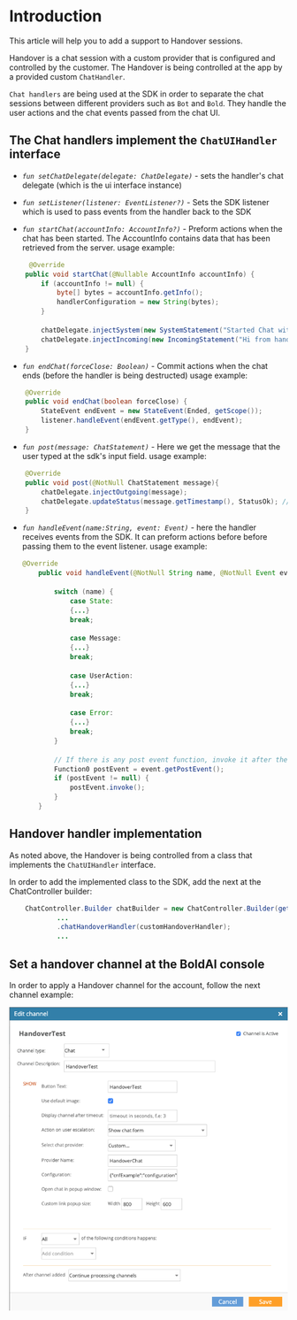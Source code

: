 
# Introduction

This article will help you to add a support to Handover sessions.

Handover is a chat session with a custom provider that is configured and controlled by the customer.
The Handover is being controlled at the app by a provided custom `ChatHandler`.

`Chat handlers` are being used at the SDK in order to separate the chat sessions between different providers such as `Bot` and `Bold`.
They handle the user actions and the chat events passed from the chat UI.

## The Chat handlers implement the `ChatUIHandler` interface

- *`fun setChatDelegate(delegate: ChatDelegate)`* - sets the handler's chat delegate (which is the ui interface instance)

- *`fun setListener(listener: EventListener?)`* - Sets the SDK listener which is used to pass events from the handler back to the SDK

- *`fun startChat(accountInfo: AccountInfo?)`* - Preform actions when the chat has been started.
    The AccountInfo contains data that has been retrieved from the server.
    usage example:

```java
     @Override
    public void startChat(@Nullable AccountInfo accountInfo) {
        if (accountInfo != null) {
            byte[] bytes = accountInfo.getInfo();
            handlerConfiguration = new String(bytes);
        }

        chatDelegate.injectSystem(new SystemStatement("Started Chat with Handover provider, the handover data is: " + handlerConfiguration, getScope()));
        chatDelegate.injectIncoming(new IncomingStatement("Hi from handover", getScope()));
    }
```

- *`fun endChat(forceClose: Boolean)`* - Commit actions when the chat ends (before the handler is being destructed)
    usage example:

```java
    @Override
    public void endChat(boolean forceClose) {
        StateEvent endEvent = new StateEvent(Ended, getScope());
        listener.handleEvent(endEvent.getType(), endEvent);
    }
```

- *`fun post(message: ChatStatement)`* - Here we get the message that the user typed at the sdk's input
    field.
    usage example:

```java
    @Override
    public void post(@NotNull ChatStatement message){
        chatDelegate.injectOutgoing(message);
        chatDelegate.updateStatus(message.getTimestamp(), StatusOk); // can be delayed by the handover provider
    }
```

- *`fun handleEvent(name:String, event: Event)`* - here the handler receives events from the SDK. It can preform actions before before passing them to the event listener.
    usage example:

    ```java
    @Override
        public void handleEvent(@NotNull String name, @NotNull Event event) 

            switch (name) {
                case State:
                {...}
                break;

                case Message:
                {...}
                break;

                case UserAction:
                {...}
                break;

                case Error:
                {...}
                break;
            }

            // If there is any post event function, invoke it after the event handling
            Function0 postEvent = event.getPostEvent();
            if (postEvent != null) {
                postEvent.invoke();
            }
        }
    ```

## Handover handler implementation

As noted above, the Handover is being controlled from a class that implements the `ChatUIHandler` interface.

In order to add the implemented class to the SDK, add the next at the ChatController builder:

```java
    ChatController.Builder chatBuilder = new ChatController.Builder(getContext())
            ...
            .chatHandoverHandler(customHandoverHandler);
            ...
```

## Set a handover channel at the BoldAI console

In order to apply a Handover channel for the account, follow the next channel example:

![](images/Android/handoverChannel.png)
